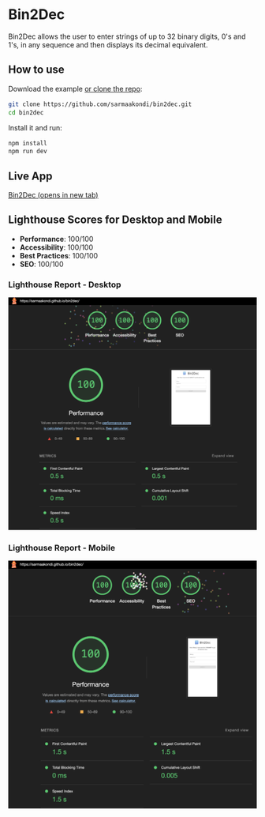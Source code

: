 # Bin2Dec

Bin2Dec allows the user to enter strings of up to 32 binary digits, 0's and 1's, in any sequence and then displays its decimal equivalent.

## How to use

Download the example [or clone the repo](https://github.com/sarmaakondi/bin2dec.git):

```bash
git clone https://github.com/sarmaakondi/bin2dec.git
cd bin2dec
```

Install it and run:

```bash
npm install
npm run dev
```

## Live App

<a href="https://sarmaakondi.github.io/bin2dec/" target="_blank">Bin2Dec (opens in new tab)</a>

## Lighthouse Scores for Desktop and Mobile

-   **Performance**: 100/100
-   **Accessibility**: 100/100
-   **Best Practices**: 100/100
-   **SEO**: 100/100

### Lighthouse Report - Desktop

<img src="public/lighthouse_scores_desktop.png" alt="Lighthouse Report Screenshot Desktop" width="600"/>

### Lighthouse Report - Mobile

<img src="public/lighthouse_scores_mobile.png" alt="Lighthouse Report Screenshot Mobile" width="600"/>

